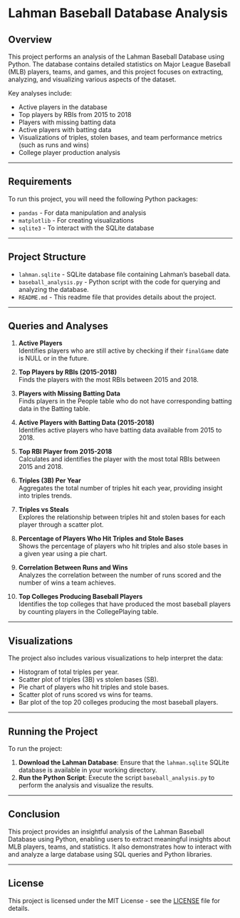 # Lahman Baseball Database Analysis

## Overview
This project performs an analysis of the Lahman Baseball Database using Python. The database contains detailed statistics on Major League Baseball (MLB) players, teams, and games, and this project focuses on extracting, analyzing, and visualizing various aspects of the dataset.

Key analyses include:
- Active players in the database
- Top players by RBIs from 2015 to 2018
- Players with missing batting data
- Active players with batting data
- Visualizations of triples, stolen bases, and team performance metrics (such as runs and wins)
- College player production analysis

---

## Requirements
To run this project, you will need the following Python packages:
- `pandas` - For data manipulation and analysis
- `matplotlib` - For creating visualizations
- `sqlite3` - To interact with the SQLite database

---

## Project Structure
- `lahman.sqlite` - SQLite database file containing Lahman’s baseball data.
- `baseball_analysis.py` - Python script with the code for querying and analyzing the database.
- `README.md` - This readme file that provides details about the project.

---

## Queries and Analyses

1. **Active Players**  
   Identifies players who are still active by checking if their `finalGame` date is NULL or in the future.

2. **Top Players by RBIs (2015-2018)**  
   Finds the players with the most RBIs between 2015 and 2018.

3. **Players with Missing Batting Data**  
   Finds players in the People table who do not have corresponding batting data in the Batting table.

4. **Active Players with Batting Data (2015-2018)**  
   Identifies active players who have batting data available from 2015 to 2018.

5. **Top RBI Player from 2015-2018**  
   Calculates and identifies the player with the most total RBIs between 2015 and 2018.

6. **Triples (3B) Per Year**  
   Aggregates the total number of triples hit each year, providing insight into triples trends.

7. **Triples vs Steals**  
   Explores the relationship between triples hit and stolen bases for each player through a scatter plot.

8. **Percentage of Players Who Hit Triples and Stole Bases**  
   Shows the percentage of players who hit triples and also stole bases in a given year using a pie chart.

9. **Correlation Between Runs and Wins**  
   Analyzes the correlation between the number of runs scored and the number of wins a team achieves.

10. **Top Colleges Producing Baseball Players**  
    Identifies the top colleges that have produced the most baseball players by counting players in the CollegePlaying table.

---

## Visualizations
The project also includes various visualizations to help interpret the data:
- Histogram of total triples per year.
- Scatter plot of triples (3B) vs stolen bases (SB).
- Pie chart of players who hit triples and stole bases.
- Scatter plot of runs scored vs wins for teams.
- Bar plot of the top 20 colleges producing the most baseball players.

---

## Running the Project
To run the project:
1. **Download the Lahman Database**: Ensure that the `lahman.sqlite` SQLite database is available in your working directory.
2. **Run the Python Script**: Execute the script `baseball_analysis.py` to perform the analysis and visualize the results.

---

## Conclusion
This project provides an insightful analysis of the Lahman Baseball Database using Python, enabling users to extract meaningful insights about MLB players, teams, and statistics. It also demonstrates how to interact with and analyze a large database using SQL queries and Python libraries.

---

## License
This project is licensed under the MIT License - see the [LICENSE](LICENSE) file for details.


